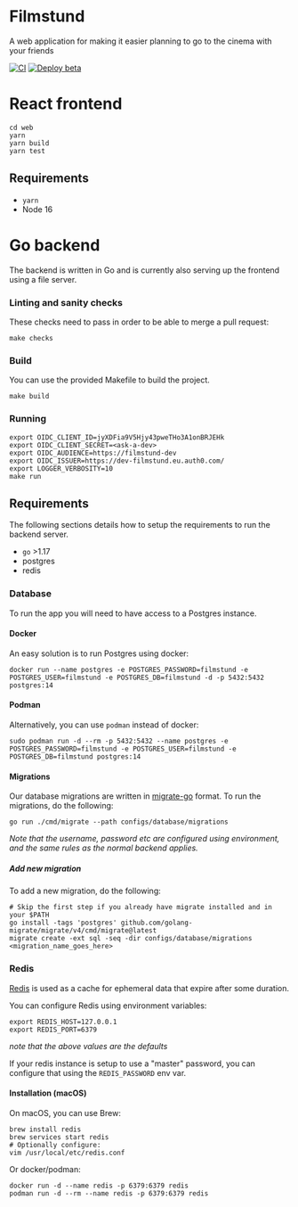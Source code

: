 # Filmstund

A web application for making it easier planning to go to the cinema with your friends

[![CI](https://github.com/Filmstund/filmstund/actions/workflows/ci.yml/badge.svg)](https://github.com/Filmstund/filmstund/actions/workflows/ci.yml)
[![Deploy beta](https://github.com/Filmstund/filmstund/actions/workflows/deploy-beta.yml/badge.svg)](https://github.com/Filmstund/filmstund/actions/workflows/deploy-beta.yml)

# React frontend

```shell
cd web
yarn
yarn build
yarn test
```

## Requirements

- `yarn`
- Node 16

# Go backend

The backend is written in Go and is currently also serving up the frontend using a file server.

### Linting and sanity checks

These checks need to pass in order to be able to merge a pull request:

```shell
make checks
```

### Build

You can use the provided Makefile to build the project.

```shell
make build
```

### Running

```shell
export OIDC_CLIENT_ID=jyXDFia9V5Hjy43pweTHo3A1onBRJEHk
export OIDC_CLIENT_SECRET=<ask-a-dev>
export OIDC_AUDIENCE=https://filmstund-dev
export OIDC_ISSUER=https://dev-filmstund.eu.auth0.com/
export LOGGER_VERBOSITY=10
make run
```

## Requirements

The following sections details how to setup the requirements to run the backend server.

- `go` >1.17
- postgres
- redis

### Database

To run the app you will need to have access to a Postgres instance.

#### Docker

An easy solution is to run Postgres using docker:

```shell
docker run --name postgres -e POSTGRES_PASSWORD=filmstund -e POSTGRES_USER=filmstund -e POSTGRES_DB=filmstund -d -p 5432:5432 postgres:14
```

#### Podman

Alternatively, you can use `podman` instead of docker:

```shell
sudo podman run -d --rm -p 5432:5432 --name postgres -e POSTGRES_PASSWORD=filmstund -e POSTGRES_USER=filmstund -e POSTGRES_DB=filmstund postgres:14
```

#### Migrations

Our database migrations are written in [migrate-go](https://github.com/golang-migrate/migrate) format.
To run the migrations, do the following:

```shell
go run ./cmd/migrate --path configs/database/migrations
```

_Note that the username, password etc are configured using environment, and the same rules as the normal backend applies._

##### Add new migration

To add a new migration, do the following:

```shell
# Skip the first step if you already have migrate installed and in your $PATH
go install -tags 'postgres' github.com/golang-migrate/migrate/v4/cmd/migrate@latest
migrate create -ext sql -seq -dir configs/database/migrations <migration_name_goes_here>
```

### Redis

[Redis](https://redis.io/) is used as a cache for ephemeral data that expire after some duration.

You can configure Redis using environment variables:

```shell
export REDIS_HOST=127.0.0.1
export REDIS_PORT=6379
```

_note that the above values are the defaults_

If your redis instance is setup to use a "master" password, you can configure that using the `REDIS_PASSWORD` env var.

#### Installation (macOS)

On macOS, you can use Brew:

```shell
brew install redis
brew services start redis
# Optionally configure:
vim /usr/local/etc/redis.conf
```

Or docker/podman:

```shell
docker run -d --name redis -p 6379:6379 redis
podman run -d --rm --name redis -p 6379:6379 redis
```
